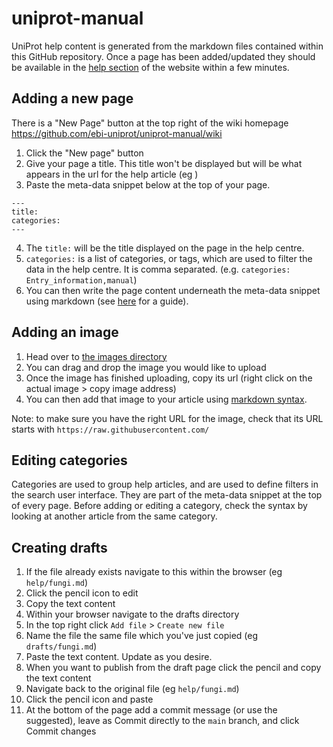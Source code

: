 # uniprot-manual

UniProt help content is generated from the markdown files contained within this GitHub repository. Once a page has been added/updated they should be available in the [help section](https://www.uniprot.org/help) of the website within a few minutes.

## Adding a new page

There is a "New Page" button at the top right of the wiki homepage https://github.com/ebi-uniprot/uniprot-manual/wiki

1. Click the "New page" button
2. Give your page a title. This title won't be displayed but will be what appears in the url for the help article (eg )
3. Paste the meta-data snippet below at the top of your page.

```
---
title:
categories:
---
```

4. The `title:` will be the title displayed on the page in the help centre.
5. `categories:` is a list of categories, or tags, which are used to filter the data in the help centre. It is comma separated. (e.g. `categories: Entry_information,manual`)
6. You can then write the page content underneath the meta-data snippet using markdown (see [here](https://guides.github.com/features/mastering-markdown/) for a guide).

## Adding an image

1. Head over to [the images directory](https://github.com/ebi-uniprot/uniprot-manual/tree/main/images)
2. You can drag and drop the image you would like to upload
3. Once the image has finished uploading, copy its url (right click on the actual image > copy image address)
4. You can then add that image to your article using [markdown syntax](https://guides.github.com/features/mastering-markdown/).

Note: to make sure you have the right URL for the image, check that its URL starts with `https://raw.githubusercontent.com/`

## Editing categories

Categories are used to group help articles, and are used to define filters in the search user interface. They are part of the meta-data snippet at the top of every page. Before adding or editing a category, check the syntax by looking at another article from the same category.

## Creating drafts

1.  If the file already exists navigate to this within the browser (eg `help/fungi.md`)
2.  Click the pencil icon to edit
3.  Copy the text content
4.  Within your browser navigate to the drafts directory
5.  In the top right click `Add file` > `Create new file`
6.  Name the file the same file which you've just copied (eg `drafts/fungi.md`)
7.  Paste the text content. Update as you desire.
8.  When you want to publish from the draft page click the pencil and copy the text content
9.  Navigate back to the original file (eg `help/fungi.md`)
10. Click the pencil icon and paste
11. At the bottom of the page add a commit message (or use the suggested), leave as Commit directly to the `main` branch, and click Commit changes
